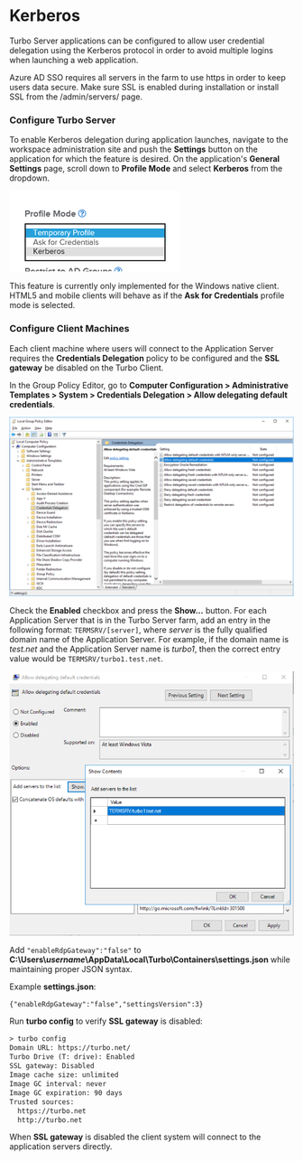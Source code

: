 # Kerberos

Turbo Server applications can be configured to allow user credential delegation using the Kerberos protocol in order to avoid multiple logins when launching a web application.

Azure AD SSO requires all servers in the farm to use https in order to keep users data secure. Make sure SSL is enabled during installation or install SSL from the /admin/servers/ page.

### Configure Turbo Server

To enable Kerberos delegation during application launches, navigate to the workspace administration site and push the **Settings** button on the application for which the feature is desired. On the application's **General Settings** page, scroll down to **Profile Mode** and select **Kerberos** from the dropdown.

![Application Profile Mode](../../images/kerberos-profile-mode.png)

This feature is currently only implemented for the Windows native client. HTML5 and mobile clients will behave as if the **Ask for Credentials** profile mode is selected.

### Configure Client Machines

Each client machine where users will connect to the Application Server requires the **Credentials Delegation** policy to be configured and the **SSL gateway** be disabled on the Turbo Client.

In the Group Policy Editor, go to **Computer Configuration > Administrative Templates > System > Credentials Delegation > Allow delegating default credentials**.

![kerberos-gpedit](../../images/kerberos-gpedit.png)

Check the **Enabled** checkbox and press the **Show...** button. For each Application Server that is in the Turbo Server farm, add an entry in the following format: `TERMSRV/[server]`, where _server_ is the fully qualified domain name of the Application Server. For example, if the domain name is _test.net_ and the Application Server name is _turbo1_, then the correct entry value would be `TERMSRV/turbo1.test.net`.

![kerberos-gpedit-servers](../../images/kerberos-gpedit-servers.png)

Add `"enableRdpGateway":"false"` to **C:\Users\\_username_\AppData\Local\Turbo\Containers\settings.json** while maintaining proper JSON syntax.

Example **settings.json**:

    {"enableRdpGateway":"false","settingsVersion":3}

Run **turbo config** to verify **SSL gateway** is disabled:

    > turbo config
    Domain URL: https://turbo.net/
    Turbo Drive (T: drive): Enabled
    SSL gateway: Disabled
    Image cache size: unlimited
    Image GC interval: never
    Image GC expiration: 90 days
    Trusted sources:
      https://turbo.net
      http://turbo.net

When **SSL gateway** is disabled the client system will connect to the application servers directly.
